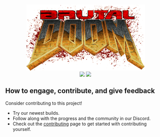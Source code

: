 
<div align="center">
	<img src="https://github.com/Brutal-Doom/Brutal-Doom/blob/main/files/logo.png?raw=true" />
</div>

<div align="center">
	<a href="https://discord.gg/BhdxejuERV"><img src="https://img.shields.io/discord/274753444122853387?style=flat&label=Join%20Community&color=7289DA" /></a>
	<a href="https://www.youtube.com/@SGtMarkIV"><img src="https://img.shields.io/youtube/channel/subscribers/UC_NSOckDnuypJK_FpCO6ogA" /></a>
</div>

## How to engage, contribute, and give feedback

Consider contributing to this project!

* Try our newest builds.
* Follow along with the progress and the community in our Discord.
* Check out the [contributing](CONTRIBUTING.md) page to get started with contributing yourself.